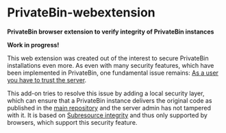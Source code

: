 # PrivateBin-webextension

**PrivateBin browser extension to verify integrity of PrivateBin instances**

**Work in progress!**

This web extension was created out of the interest to secure PrivateBin installations even more. As even with many security features, which have been implemented in PrivateBin, one fundamental issue remains: [As a user you have to trust the server](https://github.com/PrivateBin/PrivateBin/wiki/FAQ#but-javascript-encryption-is-not-secure).

This add-on tries to resolve this issue by adding a local security layer, which can ensure that a PrivateBin instance delivers the original code as published in the [main repository](https://github.com/PrivateBin/PrivateBin) and the server admin has not tampered with it.
It is based on [Subresource integrity](https://en.wikipedia.org/wiki/Subresource_Integrity) and thus only supported by browsers, which support this security feature.

